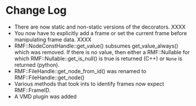 # Change Log #
- There are now static and non-static versions of the decorators. XXXX
- You now have to explicitly add a frame or set the current frame before
	manipulating frame data. XXXX
- RMF::NodeConstHandle::get_value() subsumes get_value_always() which was
	removed. If there is no value, then either a RMF::Nullable for
	which RMF::Nullable::get_is_null() is true is returned (C++) or
	`None` is returned (python).
- RMF::FileHandle::get_node_from_id() was renamed to RMF::FileHandle::get_node()
- Various methods that took ints to identify frames now expect RMF::FrameID.
- A VMD plugin was added

